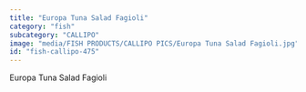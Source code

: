```yaml
---
title: "Europa Tuna Salad Fagioli"
category: "fish"
subcategory: "CALLIPO"
image: "media/FISH PRODUCTS/CALLIPO PICS/Europa Tuna Salad Fagioli.jpg"
id: "fish-callipo-475"
---
```


Europa Tuna Salad Fagioli
